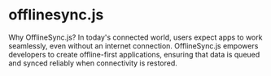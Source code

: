 # offlinesync.js
Why OfflineSync.js? In today's connected world, users expect apps to work seamlessly, even without an internet connection. OfflineSync.js empowers developers to create offline-first applications, ensuring that data is queued and synced reliably when connectivity is restored.
